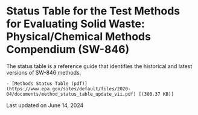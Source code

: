 # Status Table for the Test Methods for Evaluating Solid Waste: Physical/Chemical Methods Compendium (SW-846)  

The status table is a reference guide that identifies the historical and latest versions of SW-846 methods.

    - [Methods Status Table (pdf)](https://www.epa.gov/sites/default/files/2020-04/documents/method_status_table_update_vii.pdf) [(300.37 KB)] 

Last updated on June 14, 2024
